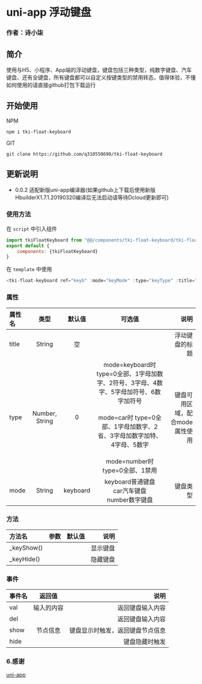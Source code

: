 # uni-app 浮动键盘
### 作者：诗小柒

## 简介
使用与H5、小程序、App端的浮动键盘，键盘包括三种类型，纯数字键盘、汽车键盘、还有全键盘，所有键盘都可以自定义按键类型的禁用转态，值得体验，不懂如何使用的请直接github打包下载运行

## 开始使用
NPM 
```
npm i tki-float-keyboard
```
GIT 
```
git clone https://github.com/q310550690/tki-float-keyboard 
```
## 更新说明
+ 0.0.2 适配新版uni-app编译器(如果github上下载后使用新版HbuilderX1.7.1.20190320编译后无法启动请等待Dcloud更新即可)

### 使用方法
在 `script` 中引入组件
``` javascript
import tkiFloatKeyboard from "@@/components/tki-float-keyboard/tki-float-keyboard.vue"
export default {
    components: {tkiFloatKeyboard}
}
```
在 `template` 中使用
``` javascript
<tki-float-keyboard ref="keyb" :mode="keyMode" :type="keyType" :title="keyTitle" @del="keyDel" @val="keyVal" @show="keyShow" @hide="keyHide"></tki-float-keyboard>
```
### 属性

|属性名|类型|默认值|可选值|说明|
|:-|:-:|:--:|:--:|-:|
|title|String|空||浮动键盘的标题|
|type| Number, String |0|mode=keyboard时 type=0全部、1字母加数字、2符号、3字母、4数字、5字母加符号、6数字加符号<br/><br/>mode=car时 type=0全部、1字母加数字、2省、3字母加数字加特、4字母、5数字<br/><br/>mode=number时 type=0全部、1禁用|键盘可用区域，配合mode属性使用|
|mode|String|keyboard|keyboard普通键盘<br/>car汽车键盘<br/>number数字键盘|键盘类型|

### 方法
|方法名|参数|默认值|说明|
|:-|:-:|:--:|-:|
|_keyShow()|||显示键盘|
|_keyHide()|||隐藏键盘|

### 事件
|事件名|返回值|说明|
|:-|:-:|-:|
|val|输入的内容|返回键盘输入内容|
|del||返回键盘输入内容|
|show|节点信息|键盘显示时触发，返回键盘节点信息|
|hide||键盘隐藏时触发|

### 6.感谢

[uni-app](https://uniapp.dcloud.io/ "uni-app")